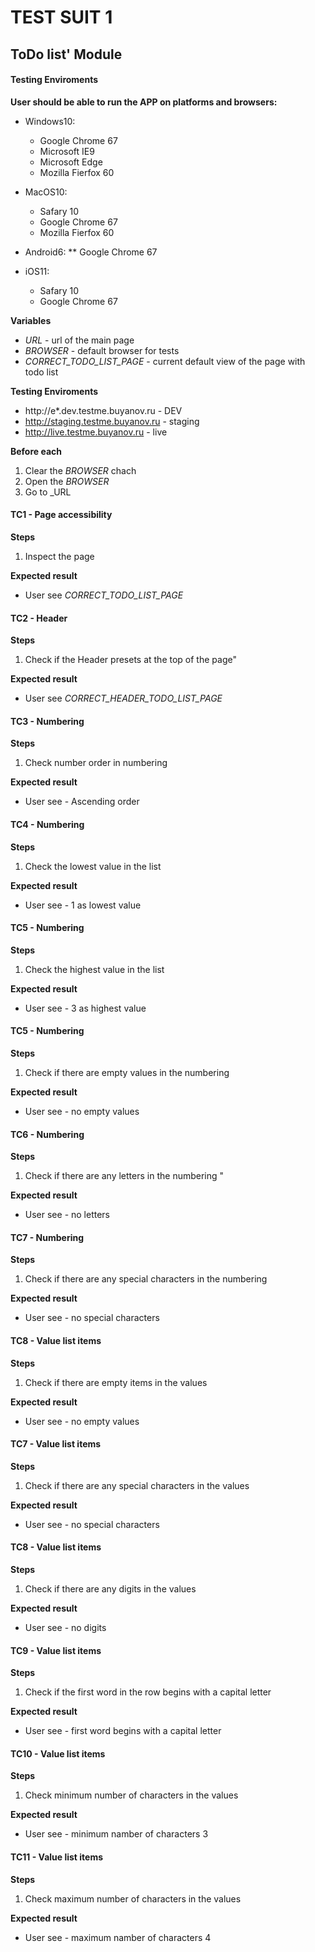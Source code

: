 ﻿# TEST SUIT 1 #

## ToDo list' Module ##

#### Testing Enviroments ####
**User should be able to run the APP on platforms and browsers:**

* Windows10:
	* Google Chrome 67
	* Microsoft IE9
	* Microsoft Edge
	* Mozilla Fierfox 60

* MacOS10:
	* Safary 10
	* Google Chrome 67
	* Mozilla Fierfox 60

* Android6:
	** Google Chrome 67

* iOS11:
	* Safary 10
	* Google Chrome 67

**Variables**
 * _URL_ - url of the main page
 * _BROWSER_ - default browser for tests
 * _CORRECT_TODO_LIST_PAGE_ - current default view of the page with todo list

**Testing Enviroments**
*  http://e*.dev.testme.buyanov.ru - DEV
*  http://staging.testme.buyanov.ru - staging
*  http://live.testme.buyanov.ru - live


**Before each**
1. Clear the _BROWSER_ chaсh
2. Open the _BROWSER_
3. Go to _URL

#### TC1 - Page accessibility ###
**Steps**
 1. Inspect the page 
 
**Expected result**
 - User see _CORRECT_TODO_LIST_PAGE_

#### TC2 - Header ###
**Steps**

1. Check if the Header presets at the top of the page"

**Expected result**
 - User see _CORRECT_HEADER_TODO_LIST_PAGE_

#### TC3 - Numbering ###
**Steps**

1. Check number order in numbering 

**Expected result**
 - User see -  Ascending order

#### TC4 - Numbering ###
**Steps**
1. Check the lowest value in the list

**Expected result**
 - User see - 1 as lowest value 

#### TC5 - Numbering ###
**Steps**
1. Check the highest value in the list

**Expected result**
 - User see - 3 as highest value

#### TC5 - Numbering ###
**Steps**
1. Check  if there are empty values in the numbering

**Expected result**
 - User see - no empty values

#### TC6 - Numbering ###
**Steps**
1. Check  if there are any letters in the numbering "

**Expected result**
 - User see - no letters

#### TC7 - Numbering ###
**Steps**
1. Check if there are any special characters in the numbering

**Expected result**
 - User see - no special characters

#### TC8 - Value list items ###
**Steps**
1. Check  if there are empty items in the values

**Expected result**
 - User see - no empty values

#### TC7 - Value list items ###
**Steps**
1. Check if there are any special characters in the values

**Expected result**
 - User see - no special characters

#### TC8 - Value list items ###
**Steps**
1. Check if there are any digits in the values

**Expected result**
 - User see - no digits

#### TC9 - Value list items ###
**Steps**
1. Check if the first word in the row begins with a capital letter

**Expected result**
 - User see - first word begins with a capital letter

#### TC10 - Value list items ###
**Steps**
1. Check minimum number of characters in the values

**Expected result**
 - User see - minimum namber of characters 3

#### TC11 - Value list items ###
**Steps**
1. Check maximum number of characters in the values

**Expected result**
 - User see - maximum namber of characters 4


































